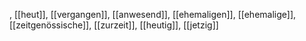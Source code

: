 , [[heut]], [[vergangen]], [[anwesend]], [[ehemaligen]], [[ehemalige]], [[zeitgenössische]], [[zurzeit]], [[heutig]], [[jetzig]]